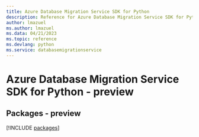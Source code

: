 ```yaml
---
title: Azure Database Migration Service SDK for Python
description: Reference for Azure Database Migration Service SDK for Python
author: lmazuel
ms.author: lmazuel
ms.data: 04/21/2023
ms.topic: reference
ms.devlang: python
ms.service: databasemigrationservice
---
```

# Azure Database Migration Service SDK for Python - preview
## Packages - preview
[!INCLUDE [packages](database-migration-service-index.md)]